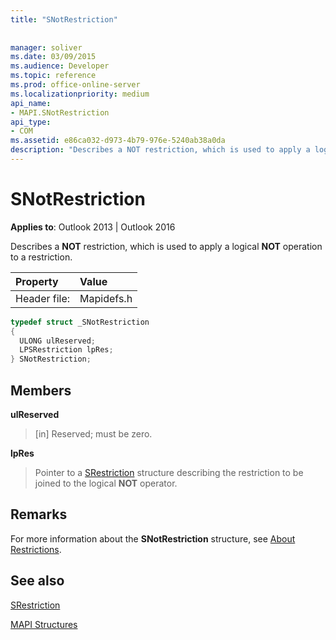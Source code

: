 ```yaml
---
title: "SNotRestriction"
 
 
manager: soliver
ms.date: 03/09/2015
ms.audience: Developer
ms.topic: reference
ms.prod: office-online-server
ms.localizationpriority: medium
api_name:
- MAPI.SNotRestriction
api_type:
- COM
ms.assetid: e86ca032-d973-4b79-976e-5240ab38a0da
description: "Describes a NOT restriction, which is used to apply a logical NOT operation to a restriction."
---
```


# SNotRestriction

  
  
**Applies to**: Outlook 2013 | Outlook 2016 
  
Describes a **NOT** restriction, which is used to apply a logical **NOT** operation to a restriction. 
  
|Property |Value |
|:-----|:-----|
|Header file:  <br/> |Mapidefs.h  <br/> |
   
```cpp
typedef struct _SNotRestriction
{
  ULONG ulReserved;
  LPSRestriction lpRes;
} SNotRestriction;

```

## Members

 **ulReserved**
  
> [in] Reserved; must be zero.
    
 **lpRes**
  
> Pointer to a [SRestriction](srestriction.md) structure describing the restriction to be joined to the logical **NOT** operator. 
    
## Remarks

For more information about the **SNotRestriction** structure, see [About Restrictions](about-restrictions.md). 
  
## See also



[SRestriction](srestriction.md)


[MAPI Structures](mapi-structures.md)

